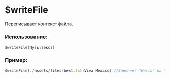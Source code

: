 # $writeFile
Переписывает контекст файла.

### Использование:
```
$writeFile[Путь;текст]
```
### Пример:
```js
$writeFile[./assets/files/best.txt;Viva México] //Заменяет "Hello" на "Viva México".
```
